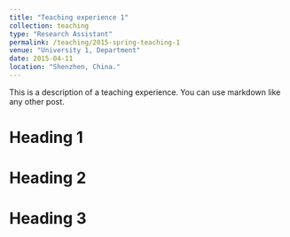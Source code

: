 ```yaml
---
title: "Teaching experience 1"
collection: teaching
type: "Research Assistant"
permalink: /teaching/2015-spring-teaching-1
venue: "University 1, Department"
date: 2015-04-11
location: "Shenzhen, China."
---
```


This is a description of a teaching experience. You can use markdown like any other post.

Heading 1
======

Heading 2
======

Heading 3
======

